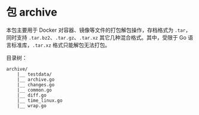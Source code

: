 # 包 archive

本包主要用于 Docker 对容器、镜像等文件的打包解包操作，存档格式为 `.tar`，同时支持 `.tar.bz2`、`.tar.gz`、`.tar.xz` 其它几种混合格式。其中，受限于 Go 语言标准库，`.tar.xz` 格式只能解包无法打包。

目录树：

```
archive/
	|__	testdata/
	|__ archive.go
	|__ changes.go
	|__ common.go
	|__ diff.go
	|__ time_linux.go
	|__ wrap.go
```

